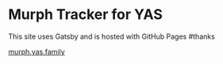 # Murph Tracker for YAS
This site uses Gatsby and is hosted with GitHub Pages #thanks

[murph.yas.family](https://murph.yas.family)
